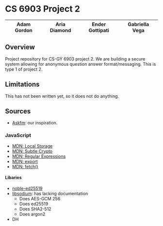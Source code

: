 # CS 6903 Project 2

|Adam Gordon|Aria Diamond|Ender Gottipati|Gabriella Vega|
|-----------|------------|---------------|--------------|

## Overview

Project repository for CS-GY 6903 project 2. We are building a secure system allowing for anonymous
question answer format/messaging. This is type 1 of project 2.

## Limitations

This has not been written yet, so it does not do anything.

## Sources
- [Askfm](https://ask.fm): our inspiration.


### JavaScript
- [MDN: Local Storage](https://developer.mozilla.org/en-US/docs/Web/API/Web_Storage_API)
- [MDN: Subtle Crypto](https://developer.mozilla.org/en-US/docs/Web/API/SubtleCrypto)
- [MDN: Regular Expressions](https://developer.mozilla.org/en-US/docs/Web/JavaScript/Reference/Global_Objects/RegExp/RegExp)
- [MDN: export](https://developer.mozilla.org/en-US/docs/Web/JavaScript/Reference/Statements/export)
- [MDN: fetch()](https://developer.mozilla.org/en-US/docs/Web/API/fetch)

#### Libaries
- [noble-ed25519](https://github.com/paulmillr/noble-ed25519)
- [libsodium](https://github.com/jedisct1/libsodium.js): has lacking documentation
	- Does AES-GCM 256
	- Does ed25519
	- Does SHA2-512
	- Does argon2
- DH